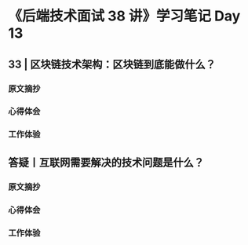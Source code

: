 # 《后端技术面试 38 讲》学习笔记 Day 13

## 33 | 区块链技术架构：区块链到底能做什么？

### 原文摘抄

### 心得体会


### 工作体验

## 答疑丨互联网需要解决的技术问题是什么？

### 原文摘抄

### 心得体会


### 工作体验
